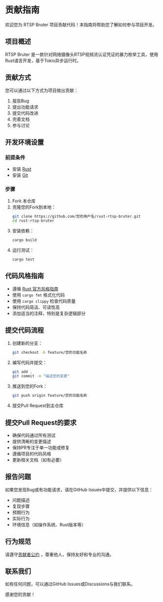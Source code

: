 # 贡献指南

欢迎您为 RTSP Bruter 项目贡献代码！本指南将帮助您了解如何参与项目开发。

## 项目概述
RTSP Bruter 是一款针对网络摄像头RTSP视频流认证凭证的暴力枚举工具，使用Rust语言开发，基于Tokio异步运行时。

## 贡献方式
您可以通过以下方式为项目做出贡献：
1. 报告Bug
2. 提出功能请求
3. 提交代码改进
4. 完善文档
5. 参与讨论

## 开发环境设置
### 前提条件
- 安装 [Rust](https://www.rust-lang.org/tools/install)
- 安装 [Git](https://git-scm.com/downloads)

### 步骤
1. Fork 本仓库
2. 克隆您的Fork到本地：
   ```bash
   git clone https://github.com/您的用户名/rust-rtsp-bruter.git
   cd rust-rtsp-bruter
   ```
3. 安装依赖：
   ```bash
   cargo build
   ```
4. 运行测试：
   ```bash
   cargo test
   ```

## 代码风格指南
- 遵循 [Rust 官方风格指南](https://doc.rust-lang.org/1.0.0/style/)
- 使用 `cargo fmt` 格式化代码
- 使用 `cargo clippy` 检查代码质量
- 保持代码简洁、可读性高
- 添加适当的注释，特别是复杂逻辑部分

## 提交代码流程
1. 创建新的分支：
   ```bash
   git checkout -b feature/您的功能名称
   ```
2. 编写代码并提交：
   ```bash
   git add .
   git commit -m "描述您的变更"
   ```
3. 推送到您的Fork：
   ```bash
   git push origin feature/您的功能名称
   ```
4. 提交Pull Request到主仓库

## 提交Pull Request的要求
- 确保代码通过所有测试
- 提供清晰的变更描述
- 保持PR专注于单一功能或修复
- 遵循项目的代码风格
- 更新相关文档（如有必要）

## 报告问题
如果您发现Bug或有功能请求，请在GitHub Issues中提交，并提供以下信息：
- 问题描述
- 复现步骤
- 预期行为
- 实际行为
- 环境信息（如操作系统、Rust版本等）

## 行为规范
请遵守[贡献者公约](https://www.contributor-covenant.org/version/2/1/code_of_conduct/)
，尊重他人，保持友好和专业的沟通。

## 联系我们
如有任何问题，可以通过GitHub Issues或Discussions与我们联系。

感谢您的贡献！
